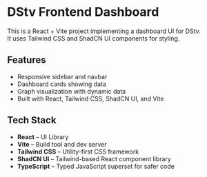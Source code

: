 # DStv Frontend Dashboard

This is a React + Vite project implementing a dashboard UI for DStv.  
It uses Tailwind CSS and ShadCN UI components for styling.

## Features

- Responsive sidebar and navbar
- Dashboard cards showing data
- Graph visualization with dynamic data
- Built with React, Tailwind CSS, ShadCN UI, and Vite


## Tech Stack

- **React** – UI Library
- **Vite** – Build tool and dev server
- **Tailwind CSS** – Utility-first CSS framework
- **ShadCN UI** – Tailwind-based React component library
- **TypeScript** – Typed JavaScript superset for safer code